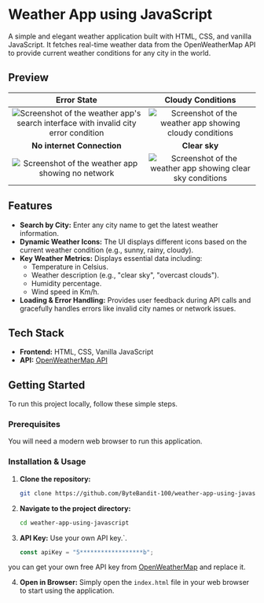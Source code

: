 # Weather App using JavaScript

A simple and elegant weather application built with HTML, CSS, and vanilla JavaScript. It fetches real-time weather data from the OpenWeatherMap API to provide current weather conditions for any city in the world.

## Preview
|  **Error State** | **Cloudy Conditions** |
| :---: | :---: |
| ![Screenshot of the weather app's search interface with invalid city error condition](https://github.com/user-attachments/assets/1fa614ad-c3c6-4d09-9515-5ee08dc89a84) | ![Screenshot of the weather app showing cloudy conditions](https://github.com/user-attachments/assets/d01600e3-e242-4ebd-9cf2-ab6e32f01744) |
| **No internet Connection** | **Clear sky** |
| ![Screenshot of the weather app showing no network](https://github.com/user-attachments/assets/6ef07f8d-c1b5-47a8-abdc-36d1ec194c81) | ![Screenshot of the weather app showing clear sky conditions](https://github.com/user-attachments/assets/02f88693-7bff-4f30-b792-b54c5a1beddf) |

## Features
- **Search by City:** Enter any city name to get the latest weather information.
- **Dynamic Weather Icons:** The UI displays different icons based on the current weather condition (e.g., sunny, rainy, cloudy).
- **Key Weather Metrics:** Displays essential data including:
    - Temperature in Celsius.
    - Weather description (e.g., "clear sky", "overcast clouds").
    - Humidity percentage.
    - Wind speed in Km/h.
- **Loading & Error Handling:** Provides user feedback during API calls and gracefully handles errors like invalid city names or network issues.

## Tech Stack
- **Frontend:** HTML, CSS, Vanilla JavaScript
- **API:** [OpenWeatherMap API](https://openweathermap.org/api)

## Getting Started

To run this project locally, follow these simple steps.

### Prerequisites
You will need a modern web browser to run this application.

### Installation & Usage
1.  **Clone the repository:**
    ```sh
    git clone https://github.com/ByteBandit-100/weather-app-using-javascript.git
    ```
2.  **Navigate to the project directory:**
    ```sh
    cd weather-app-using-javascript
    ```
3.  **API Key:**
    Use your own API key.`.
    ```javascript
    const apiKey = "5******************b";
    ```
   you can get your own free API key from [OpenWeatherMap](https://home.openweathermap.org/users/sign_up) and replace it.

4.  **Open in Browser:**
    Simply open the `index.html` file in your web browser to start using the application.
